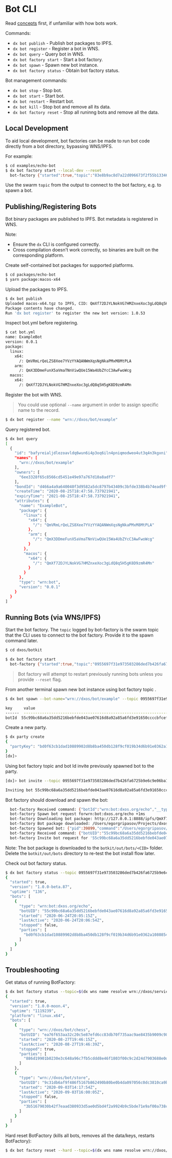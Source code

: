 # Bot CLI

Read [concepts](https://github.com/dxos/sdk/tree/main/bot/botkit) first, if unfamiliar with how bots work.

Commands:

* `dx bot publish` - Publish bot packages to IPFS.
* `dx bot register` - Register a bot in WNS.
* `dx bot query` - Query bot in WNS.
* `dx bot factory start` - Start a bot factory.
* `dx bot spawn` - Spawn new bot instance.
* `dx bot factory status` - Obtain bot factory status.

Bot management commands: 

* `dx bot stop` - Stop bot.
* `dx bot start` - Start bot.
* `dx bot restart` - Restart bot.
* `dx bot kill` - Stop bot and remove all its data.
* `dx bot factory reset` - Stop all runinng bots and remove all the data.

## Local Development

To aid local development, bot factories can be made to run bot code directly from a bot directory, bypassing WNS/IPFS.

For example:

```bash
$ cd examples/echo-bot
$ dx bot factory start --local-dev --reset
  bot-factory {"started":true,"topic":"83e8b9ac8d7a22d096673f2f55b13346f225fd060fe869fab9c26042716753b5","peerId":"83e8b9ac8d7a22d096673f2f55b13346f225fd060fe869fab9c26042716753b5","localDev":true}
```

Use the swarm `topic` from the output to connect to the bot factory, e.g. to spawn a bot.

## Publishing/Registering Bots

Bot binary packages are published to IPFS. Bot metadata is registered in WNS.

Note:
* Ensure the `dx` CLI is configured correctly.
* Cross compilation doesn't work correctly, so binaries are built on the corresponding platform.

Create self-contained bot packages for supported platforms.

```bash
$ cd packages/echo-bot
$ yarn package:macos-x64
```

Upload the packages to IPFS.

```bash
$ dx bot publish
Uploaded macos-x64.tgz to IPFS, CID: QmXf72DJYLNokVG7HMZnxeXoc3gLdQ8q5H5gK8D9zmR4Mn
Package contents have changed.
Run 'dx bot register' to register the new bot version: 1.0.53
```

Inspect bot.yml before registering.

```bash
$ cat bot.yml
name: ExampleBot
version: 0.0.1
package:
  linux:
    x64:
      /: QmVRmLrQeLZS8Xee7YVzYYAQANWmXqsNgNkaPMxM8MtPLA
    arm:
      /: QmX3DDmeFunX5aVmaTNnViwQUe15Wa4UbZYcC3AwFwoWcg
  macos:
    x64:
      /: QmXf72DJYLNokVG7HMZnxeXoc3gLdQ8q5H5gK8D9zmR4Mn
```

Register the bot with WNS.

> You could use optional `--name` argument in order to assign specific name to the record.

```bash
$ dx bot register --name "wrn://dxos/bot/example"
```

Query registered bot.

```bash
$ dx bot query
[
  {
    "id": "bafyreialjdlezoavldq6wun6i4p3oq6iln4pniqmodweo4ut3q4n3kgxni",
    "names": [
      "wrn://dxos/bot/example"
    ],
    "owners": [
      "6ee3328f65c8566cd5451e49e97a767d10a8adf7"
    ],
    "bondId": "d466a4a9a640040f3d9582a5dc8797b43409c3bfde338b4b74ead9ffa225b494",
    "createTime": "2020-08-25T18:47:58.737921941",
    "expiryTime": "2021-08-25T18:47:58.737921941",
    "attributes": {
      "name": "ExampleBot",
      "package": {
        "linux": {
          "x64": {
            "/": "QmVRmLrQeLZS8Xee7YVzYYAQANWmXqsNgNkaPMxM8MtPLA"
          },
          "arm": {
            "/": "QmX3DDmeFunX5aVmaTNnViwQUe15Wa4UbZYcC3AwFwoWcg"
          }
        },
        "macos": {
          "x64": {
            "/": "QmXf72DJYLNokVG7HMZnxeXoc3gLdQ8q5H5gK8D9zmR4Mn"
          }
        }
      },
      "type": "wrn:bot",
      "version": "0.0.1"
    }
  }
]
```

## Running Bots (via WNS/IPFS)

Start the bot factory. The `topic` logged by bot-factory is the swarm topic that the CLI uses to connect to the bot factory. Provide it to the spawn command later.

```bash
$ cd dxos/botkit

$ dx bot factory start
  bot-factory {"started":true,"topic":"0955697f31e973503286ded7b426fa6725b9e6c9e06ba112f537467b0a1beb1e","peerId":"0955697f31e973503286ded7b426fa6725b9e6c9e06ba112f537467b0a1beb1e","localDev":false}
```
> Bot factory will attempt to restart previously running bots unless you provide `--reset` flag.

From another terminal spawn new bot instance using bot factory topic .

```bash
$ dx bot spawn --bot-name="wrn://dxos/bot/example" --topic 0955697f31e973503286ded7b426fa6725b9e6c9e06ba112f537467b0a1beb1e

key     value
------  ----------------------------------------------------------------
botId  55c99bc68a6a35dd5216bebfde043ae07616d8a92a85a6fd3e91650ccccbfcef
```

Create a new party.

```bash
$ dx party create
{
  "partyKey": "bd0f63cb1dad10889902d8b8ba450db128f9cf019b34d6b91e0362a108085483"
}
[dx]>
```

Using bot factory topic and bot Id invite previously spawned bot to the party.

```bash
[dx]> bot invite --topic 0955697f31e973503286ded7b426fa6725b9e6c9e06ba112f537467b0a1beb1e --bot-id 55c99bc68a6a35dd5216bebfde043ae07616d8a92a85a6fd3e91650ccccbfcef

Inviting bot 55c99bc68a6a35dd5216bebfde043ae07616d8a92a85a6fd3e91650ccccbfcef to join 'bd0f63cb1dad10889902d8b8ba450db128f9cf019b34d6b91e0362a108085483' party with invitation: {"swarmKey":"c05c32751bb1a70fe70d801e4101c706c729f1bdf622f14cd3e9721effe1a2e8","invitation":"784cf2ab3ce3bb1be56dec738b9ab1d8a020cc95a54b619acdd084471f3ae154","hash":"3d36a6188a28a22f4b8f794ee9433cce6ca1b9b3"}
```

Bot factory should download and spawn the bot:

```bash
  bot-factory Received command: {"botId":"wrn:bot:dxos.org/echo","__type_url":"dxos.protocol.bot.Spawn"} +3m
  bot-factory Spawn bot request forwrn:bot:dxos.org/echo +1ms
  bot-factory Downloading bot package: http://127.0.0.1:8888/ipfs/QmXf72DJYLNokVG7HMZnxeXoc3gLdQ8q5H5gK8D9zmR4Mn +678ms
  bot-factory Bot package downloaded: /Users/egorgripasov/Projects/dxos/tests/botfactory/out/bots/QmV4MRDvTyrBfVVk7aXUxYtRWYWkv86pSYVME49XMHJ6xj +1s
  bot-factory Spawned bot: {"pid":39899,"command":"/Users/egorgripasov/Projects/dxos/tests/botfactory/out/bots/QmV4MRDvTyrBfVVk7aXUxYtRWYWkv86pSYVME49XMHJ6xj/main.bin","args":[],"dxEnv":{"WIRE_BOT_IPC_SERVER":"bot-39752","WIRE_BOT_UID":"55c99bc68a6a35dd5216bebfde043ae07616d8a92a85a6fd3e91650ccccbfcef","WIRE_BOT_NAME":"bot:Store Pygmy Marmoset","WIRE_BOT_CWD":"/Users/egorgripasov/Projects/dxos/tests/botfactory/out/bots/QmV4MRDvTyrBfVVk7aXUxYtRWYWkv86pSYVME49XMHJ6xj/.bots/55c99bc68a6a35dd5216bebfde043ae07616d8a92a85a6fd3e91650ccccbfcef","WIRE_BOT_RESTARTED":false},"cwd":"/Users/egorgripasov/Projects/dxos/tests/botfactory/out/bots/QmV4MRDvTyrBfVVk7aXUxYtRWYWkv86pSYVME49XMHJ6xj/.bots/55c99bc68a6a35dd5216bebfde043ae07616d8a92a85a6fd3e91650ccccbfcef"} +20ms
  bot-factory Received command: {"botUID":"55c99bc68a6a35dd5216bebfde043ae07616d8a92a85a6fd3e91650ccccbfcef","topic":"bd0f63cb1dad10889902d8b8ba450db128f9cf019b34d6b91e0362a108085483","modelOptions":"{}","invitation":"{\"swarmKey\":\"35769cec26533f9f4b4bb889320e473343902a9a8a210089b986e2cbd4ce47b9\",\"invitation\":\"bd996bd739be0187266830186d61fcbed21eece6c26c92be20c146b35ba28cf1\",\"hash\":\"a19549792f280a43d5fc9ad628393167a83fa744\"}","__type_url":"dxos.protocol.bot.Invite"} +3s
  bot-factory Invite bot request for '55c99bc68a6a35dd5216bebfde043ae07616d8a92a85a6fd3e91650ccccbfcef': {"botUID":"55c99bc68a6a35dd5216bebfde043ae07616d8a92a85a6fd3e91650ccccbfcef","topic":"bd0f63cb1dad10889902d8b8ba450db128f9cf019b34d6b91e0362a108085483","modelOptions":"{}","invitation":"{\"swarmKey\":\"35769cec26533f9f4b4bb889320e473343902a9a8a210089b986e2cbd4ce47b9\",\"invitation\":\"bd996bd739be0187266830186d61fcbed21eece6c26c92be20c146b35ba28cf1\",\"hash\":\"a19549792f280a43d5fc9ad628393167a83fa744\"}","__type_url":"dxos.protocol.bot.Invite"} +0ms
```

Note: The bot package is downloaded to the `botkit/out/bots/<CID>` folder. Delete the `botkit/out/bots` directory to re-test the bot install flow later.

Check out bot factory status.

```bash
$ dx bot factory status --topic 0955697f31e973503286ded7b426fa6725b9e6c9e06ba112f537467b0a1beb1e | jq
{
  "started": true,
  "version": "1.0.0-beta.87",
  "uptime": "136",
  "bots": [
    {
      "type": "wrn:bot:dxos.org/echo",
      "botUID": "55c99bc68a6a35dd5216bebfde043ae07616d8a92a85a6fd3e91650ccccbfcef",
      "started": "2020-06-24T20:05:15Z",
      "lastActive": "2020-06-24T20:06:54Z",
      "stopped": false,
      "parties": [
        "bd0f63cb1dad10889902d8b8ba450db128f9cf019b34d6b91e0362a108085483"
      ]
    }
  ]
}
```

## Troubleshooting

Get status of running BotFactory:

```bash
$ dx bot factory status --topic=$(dx wns name resolve wrn://dxos/service/bot-factory/apollo1 | jq -r '.records[0].attributes.topic') | jq
{
  "started": true,
  "version": "1.0.0-moon.4",
  "uptime": "1119239",
  "platform": "linux.x64",
  "bots": [
    {
      "type": "wrn://dxos/bot/chess",
      "botUID": "ea76f653aa32c20c5e87efd6cc83db70f735aac9ae8435b9009c988346aeea6e",
      "started": "2020-08-27T19:46:15Z",
      "lastActive": "2020-08-27T19:46:39Z",
      "stopped": true,
      "parties": [
        "886d19901b0230e3c648a96c7fb5cddd8e46f1803f00c9c2d24d7903688e0d36"
      ]
    },
    {
      "type": "wrn://dxos/bot/store",
      "botUID": "9c31db6af9f486f5167b862490b80be0b4da097056c0dc3810ca9b50ec60983d",
      "started": "2020-09-03T14:17:54Z",
      "lastActive": "2020-09-03T16:00:05Z",
      "stopped": false,
      "parties": [
        "3b51679030b42f7eaad380933d5ae0d5bd4f2a9924b9c5bde71e9af00a738c99"
      ]
    }
  ]
}
```

Hard reset BotFactory (kills all bots, removes all the data/keys, restarts BotFactory):

```bash
$ dx bot factory reset --hard --topic=$(dx wns name resolve wrn://dxos/service/bot-factory/apollo2 | jq -r '.records[0].attributes.topic')
```
